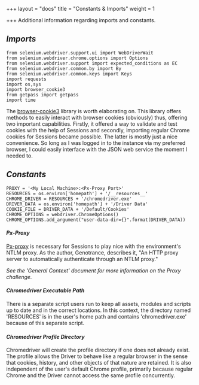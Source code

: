 +++
layout = "docs"
title = "Constants & Imports"
weight = 1

+++
Additional information regarding imports and constants.

## _Imports_

    from selenium.webdriver.support.ui import WebDriverWait
    from selenium.webdriver.chrome.options import Options
    from selenium.webdriver.support import expected_conditions as EC
    from selenium.webdriver.common.by import By
    from selenium.webdriver.common.keys import Keys
    import requests
    import os,sys
    import browser_cookie3
    from getpass import getpass
    import time

The [browser-cookie3](https://pypi.org/project/browser-cookie3/0.6.0/) library is worth elaborating on. This library offers methods to easily interact with browser cookies (obviously) thus, offering two important capabilities. Firstly, it offered a way to validate and test cookies with the help of Sessions and secondly, importing regular Chrome cookies for Sessions became possible. The latter is mostly just a nice convenience. So long as I was logged in to the instance via my preferred browser, I could easily interface with the JSON web service the moment I needed to.

## _Constants_

    PROXY = '<My Local Machine>:<Px-Proxy Port>'
    RESOURCES = os.environ['homepath'] + '/__resources__'
    CHROME_DRIVER = RESOURCES + '/chromedriver.exe'
    DRIVER_DATA = os.environ['homepath'] + '/Driver Data'
    COOKIE_FILE = DRIVER_DATA + '/Default/Cookies'
    CHROME_OPTIONS = webdriver.ChromeOptions()
    CHROME_OPTIONS.add_argument("user-data-dir={}".format(DRIVER_DATA))

#### **_Px-Proxy_**

[Px-proxy](https://github.com/genotrance/px) is necessary for Sessions to play nice with the environment's NTLM proxy. As the author, Genotrance, describes it, "An HTTP proxy server to automatically authenticate through an NTLM proxy."

_See the 'General Context' document for more information on the Proxy challenge._

#### **_Chromedriver Executable Path_**

There is a separate script users run to keep all assets, modules and scripts up to date and in the correct locations. In this context, the directory named 'RESOURCES' is in the user's home path and contains 'chromedriver.exe' because of this separate script.

#### **_Chromedriver Profile Directory_**

Chromedriver will create the profile directory if one does not already exist. The profile allows the Driver to behave like a regular browser in the sense that cookies, history, and other objects of that nature are retained. It is also independent of the user's default Chrome profile, primarily because regular Chrome and the Driver cannot access the same profile concurrently.